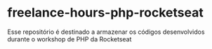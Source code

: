 # freelance-hours-php-rocketseat
Esse repositório é destinado a armazenar os códigos desenvolvidos durante o workshop de PHP da Rocketseat
